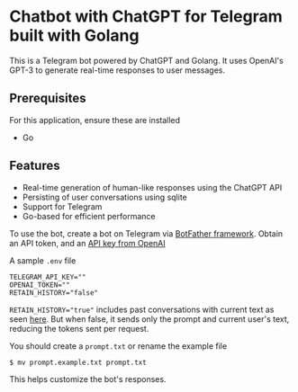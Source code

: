 
# Chatbot with ChatGPT for Telegram built with Golang

This is a Telegram bot powered by ChatGPT and Golang. It uses OpenAI's GPT-3 to generate real-time responses to user messages.

## Prerequisites
For this application, ensure these are installed

- Go

## Features
- Real-time generation of human-like responses using the ChatGPT API
- Persisting of user conversations using sqlite
- Support for Telegram
- Go-based for efficient performance

To use the bot, create a bot on Telegram via [BotFather framework](https://t.me/botfather). Obtain an API token, and an [API key from OpenAI](https://platform.openai.com/account/api-keys)

A sample `.env` file
```.env
TELEGRAM_API_KEY=""
OPENAI_TOKEN=""
RETAIN_HISTORY="false"
```
`RETAIN_HISTORY="true"` includes past conversations with current text as seen [here](https://platform.openai.com/docs/guides/chat/introduction). But when false, it sends only the prompt and current user's text, reducing the tokens sent per request.

You should create a `prompt.txt` or rename the example file
```sh
$ mv prompt.example.txt prompt.txt
```
This helps customize the bot's responses.
